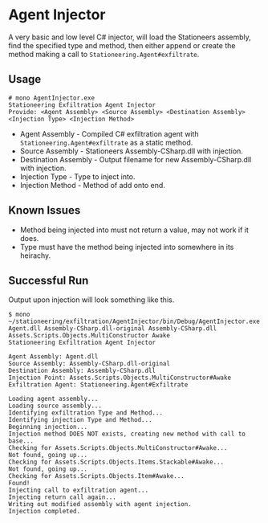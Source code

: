 # Agent Injector

A very basic and low level C# injector, will load the Stationeers assembly, find
the specified type and method, then either append or create the method making a
call to `Stationeering.Agent#exfiltrate`.

## Usage

```
# mono AgentInjector.exe
Stationeering Exfiltration Agent Injector
Provide: <Agent Assembly> <Source Assembly> <Destination Assembly> <Injection Type> <Injection Method>
```

* Agent Assembly - Compiled C# exfiltration agent with `Stationeering.Agent#exfiltrate` as a static method.
* Source Assembly - Stationeers Assembly-CSharp.dll with injection.
* Destination Assembly - Output filename for new Assembly-CSharp.dll with injection.
* Injection Type - Type to inject into.
* Injection Method - Method of add onto end.

## Known Issues

* Method being injected into must not return a value, may not work if it does.
* Type must have the method being injected into somewhere in its heirachy.

## Successful Run

Output upon injection will look something like this.

```
$ mono ~/stationeering/exfiltration/AgentInjector/bin/Debug/AgentInjector.exe Agent.dll Assembly-CSharp.dll-original Assembly-CSharp.dll Assets.Scripts.Objects.MultiConstructor Awake
Stationeering Exfiltration Agent Injector

Agent Assembly: Agent.dll
Source Assembly: Assembly-CSharp.dll-original
Destination Assembly: Assembly-CSharp.dll
Injection Point: Assets.Scripts.Objects.MultiConstructor#Awake
Exfiltration Agent: Stationeering.Agent#Exfiltrate

Loading agent assembly...
Loading source assembly...
Identifying exfiltration Type and Method...
Identifying injection Type and Method...
Beginning injection...
Injection method DOES NOT exists, creating new method with call to base...
Checking for Assets.Scripts.Objects.MultiConstructor#Awake...
Not found, going up...
Checking for Assets.Scripts.Objects.Items.Stackable#Awake...
Not found, going up...
Checking for Assets.Scripts.Objects.Item#Awake...
Found!
Injecting call to exfiltration agent...
Injecting return call again...
Writing out modified assembly with agent injection.
Injection completed.
```
